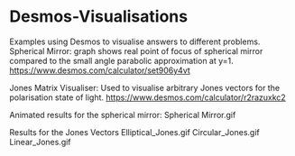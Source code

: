 # Desmos-Visualisations
Examples using Desmos to visualise answers to different problems. 
Spherical Mirror: graph shows real point of focus of spherical mirror compared to the small angle parabolic approximation at y=1.
https://www.desmos.com/calculator/set906y4vt

Jones Matrix Visualiser: Used to visualise arbitrary Jones vectors for the polarisation state of light. 
https://www.desmos.com/calculator/r2razuxkc2 

Animated results for the spherical mirror:
Spherical Mirror.gif

Results for the Jones Vectors
Elliptical_Jones.gif
Circular_Jones.gif
Linear_Jones.gif
